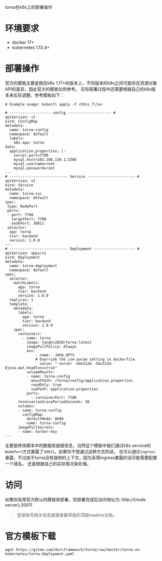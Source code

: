 torna在k8s上的部署操作
# 环境要求
- docker 17+
- kubernetes 1.13.4+

# 部署操作
官方的模板主要是跑在k8s 1.17+的版本上，不同版本的k8s之间可能存在资源对象API的差异。因此官方的模板仅供参考。
实际部署过程中还需要根据自己的k8s版本来实际调整。参考模板如下：
```
# Example usage: kubectl apply -f <this_file>

# ------------------- config -------------------- #
apiVersion: v1
kind: ConfigMap
metadata:
  name: torna-config
  namespace: default
  labels:
    k8s-app: torna
data:
  application.properties: |-
    server.port=7700
    mysql.host=192.168.130.1:3306
    mysql.username=root
    mysql.password=root
---
# --------------------------- Service ---------------------- #
apiVersion: v1
kind: Service
metadata:
  name: torna-svc
  namespace: default
spec:
 type: NodePort
 ports:
 - port: 7700
   targetPort: 7700
   nodePort: 30011
 selector:
  app: torna
  tier: backend
  version: 1.0.0
---
# --------------------------- Deployment ------------------- #
apiVersion: apps/v1
kind: Deployment
metadata:
  name: torna-deployment
  namespace: default
spec:
  selector:
    matchLabels:
      app: torna
      tier: backend
      version: 1.0.0
  replicas: 1
  template:
    metadata:
      labels:
        app: torna
        tier: backend
        version: 1.0.0
    spec:
      containers:
        - name: torna
          image: tanghc2020/torna:latest
          imagePullPolicy: Always
          env:
              - name:  JAVA_OPTS
              # Override the jvm param setting in dockerfile
                value: "-server -Xmx512m -Xms512m -Djava.awt.headless=true"
          volumeMounts:
          - name: torna-config
            mountPath: /torna/config/application.properties
            readOnly: true
            subPath: application.properties
          ports:
            - containerPort: 7700
      terminationGracePeriodSeconds: 30
      volumes:
      - name: torna-config
        configMap:
          defaultMode: 0600
          name: torna-config
      imagePullSecrets:
      - name: harbor-key
---
```
主要是修改模本中的数据库链接信息，当然这个模板中我们通过k8s service的`NodePort`方式暴露了`30011`。如果你不想通过这种方式的话，
也可以通过`ingress`暴露，不过由于torna没有独特的上下文，因为采用ingress暴露的话可能需要配置一个域名。
还是根据自己的实际情况来处理。
# 访问
如果你采用官方默认的模板来部署，则部署完成后访问地址为: http://{node server}:30011
>登录账号相关信息直接查看项目的顶层readme文档。

# 官方模板下载
```
wget https://gitee.com/durcframework/torna/raw/master/torna-on-kubernetes/torna-deployment.yaml
```
